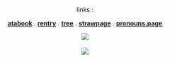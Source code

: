   <div align="center">
links :

  <b>[atabook](https://daleon.atabook.org/)</b> . <b>[rentry](https://rentry.co/dallydaleon)</b> . <b>[tree](https://colormytree.me/2024/01JE12P4TF63SGATBM3C1D227J)</b> . <b>[strawpage](https://yoiyaminiainori.straw.page)</b> . <b>[pronouns.page](https://en.pronouns.page/@daleon)</b>

  <a href="https://shipping.fandom.com/wiki/Yukimomo"><img src="https://file.garden/ZlHfQt_wRDoV_nTp/Untitled709_20241229115420.webp"></a>
<br></br><img src="https://komarev.com/ghpvc/?username=dallydaleon&label=CATHYS+CLEARED&color=0F0F0F&base=1000000">
